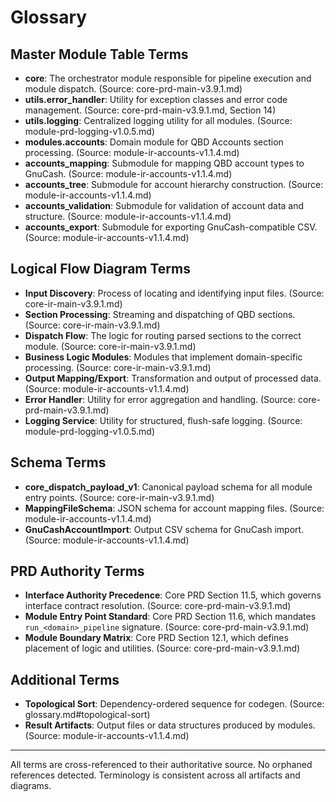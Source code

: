 # Glossary

## Master Module Table Terms
- **core**: The orchestrator module responsible for pipeline execution and module dispatch. (Source: core-prd-main-v3.9.1.md)
- **utils.error_handler**: Utility for exception classes and error code management. (Source: core-prd-main-v3.9.1.md, Section 14)
- **utils.logging**: Centralized logging utility for all modules. (Source: module-prd-logging-v1.0.5.md)
- **modules.accounts**: Domain module for QBD Accounts section processing. (Source: module-ir-accounts-v1.1.4.md)
- **accounts_mapping**: Submodule for mapping QBD account types to GnuCash. (Source: module-ir-accounts-v1.1.4.md)
- **accounts_tree**: Submodule for account hierarchy construction. (Source: module-ir-accounts-v1.1.4.md)
- **accounts_validation**: Submodule for validation of account data and structure. (Source: module-ir-accounts-v1.1.4.md)
- **accounts_export**: Submodule for exporting GnuCash-compatible CSV. (Source: module-ir-accounts-v1.1.4.md)

## Logical Flow Diagram Terms
- **Input Discovery**: Process of locating and identifying input files. (Source: core-ir-main-v3.9.1.md)
- **Section Processing**: Streaming and dispatching of QBD sections. (Source: core-ir-main-v3.9.1.md)
- **Dispatch Flow**: The logic for routing parsed sections to the correct module. (Source: core-ir-main-v3.9.1.md)
- **Business Logic Modules**: Modules that implement domain-specific processing. (Source: core-ir-main-v3.9.1.md)
- **Output Mapping/Export**: Transformation and output of processed data. (Source: module-ir-accounts-v1.1.4.md)
- **Error Handler**: Utility for error aggregation and handling. (Source: core-prd-main-v3.9.1.md)
- **Logging Service**: Utility for structured, flush-safe logging. (Source: module-prd-logging-v1.0.5.md)

## Schema Terms
- **core_dispatch_payload_v1**: Canonical payload schema for all module entry points. (Source: core-ir-main-v3.9.1.md)
- **MappingFileSchema**: JSON schema for account mapping files. (Source: module-ir-accounts-v1.1.4.md)
- **GnuCashAccountImport**: Output CSV schema for GnuCash import. (Source: module-ir-accounts-v1.1.4.md)

## PRD Authority Terms
- **Interface Authority Precedence**: Core PRD Section 11.5, which governs interface contract resolution. (Source: core-prd-main-v3.9.1.md)
- **Module Entry Point Standard**: Core PRD Section 11.6, which mandates `run_<domain>_pipeline` signature. (Source: core-prd-main-v3.9.1.md)
- **Module Boundary Matrix**: Core PRD Section 12.1, which defines placement of logic and utilities. (Source: core-prd-main-v3.9.1.md)

## Additional Terms
- **Topological Sort**: Dependency-ordered sequence for codegen. (Source: glossary.md#topological-sort)
- **Result Artifacts**: Output files or data structures produced by modules. (Source: module-ir-accounts-v1.1.4.md)

---

All terms are cross-referenced to their authoritative source. No orphaned references detected. Terminology is consistent across all artifacts and diagrams.
